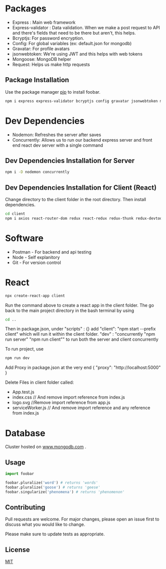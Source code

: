 # Packages

- Express : Main web framework
- Express-validator : Data validation. When we make a post request to API and there's fields that need to be there but aren't, this helps.
- Bcryptjs: For password encryption.
- Config: For global variables (ex: default.json for mongodb)
- Gravatar: For profile avatars
- jsonwebtoken: We're using JWT and this helps with web tokens
- Mongoose: MongoDB helper
- Request: Helps us make http requests

## Package Installation

Use the package manager [pip](https://pip.pypa.io/en/stable/) to install foobar.

```bash
npm i express express-validator bcryptjs config gravatar jsonwebtoken mongoose request
```

# Dev Dependencies

- Nodemon: Refreshes the server after saves
- Concurrently: Allows us to run our backend express server and front end react dev server with a single command

## Dev Dependencies Installation for Server

```bash
npm i -D nodemon concurrently
```

## Dev Dependencies Installation for Client (React)

Change directory to the client folder in the root directory. Then install dependencies.

```bash
cd client
npm i axios react-router-dom redux react-redux redux-thunk redux-devtools-extension moment react-moment
```

# Software

- Postman - For backend and api testing
- Node - Self explanitory
- Git - For version control

# React

```bash
npx create-react-app client
```

Run the command above to create a react app in the client folder.
The go back to the main project directory in the bash terminal by using

```bash
cd ..
```

Then in package.json, under "scripts" : {} add
"client": "npm start --prefix client" which will run it within the client folder.
"dev" : "concurrently \"npm run server\" \"npm run client\"" to run both the server and client concurrently

To run project, use

```bash
npm run dev
```

Add Proxy in package.json at the very end
{
"proxy": "http://localhost:5000"
}

Delete Files in client folder called:

- App.test.js
- index.css // And remove import reference from index.js
- logo.svg //Remove import reference from app.js
- serviceWorker.js // And remove import reference and any reference from index.js

# Database

Cluster hosted on www.mongodb.com .

## Usage

```python
import foobar

foobar.pluralize('word') # returns 'words'
foobar.pluralize('goose') # returns 'geese'
foobar.singularize('phenomena') # returns 'phenomenon'
```

## Contributing

Pull requests are welcome. For major changes, please open an issue first to discuss what you would like to change.

Please make sure to update tests as appropriate.

## License

[MIT](https://choosealicense.com/licenses/mit/)
